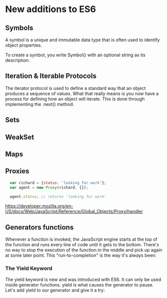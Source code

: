 # New additions to ES6

## Symbols
A symbol is a unique and immutable data type that is often used to identify object properties.

To create a symbol, you write Symbol() with an optional string as its description.


## Iteration & Iterable Protocols

The iterator protocol is used to define a standard way that an object produces a sequence of values. What that really means is you now have a process for defining how an object will iterate. This is done through implementing the .next() method.

## Sets

## WeakSet

## Maps


## Proxies

```js 
  var richard = {status: 'looking for work'};
  var agent = new Proxy(richard, {});

  agent.status; // returns 'looking for work'
```

https://developer.mozilla.org/en-US/docs/Web/JavaScript/Reference/Global_Objects/Proxy/handler

## Generators functions
Whenever a function is invoked, the JavaScript engine starts at the top of the function and runs every line of code until it gets to the bottom. There's no way to stop the execution of the function in the middle and pick up again at some later point. This "run-to-completion" is the way it's always been:

### The Yield Keyword
The yield keyword is new and was introduced with ES6. It can only be used inside generator functions. yield is what causes the generator to pause. Let's add yield to our generator and give it a try:



